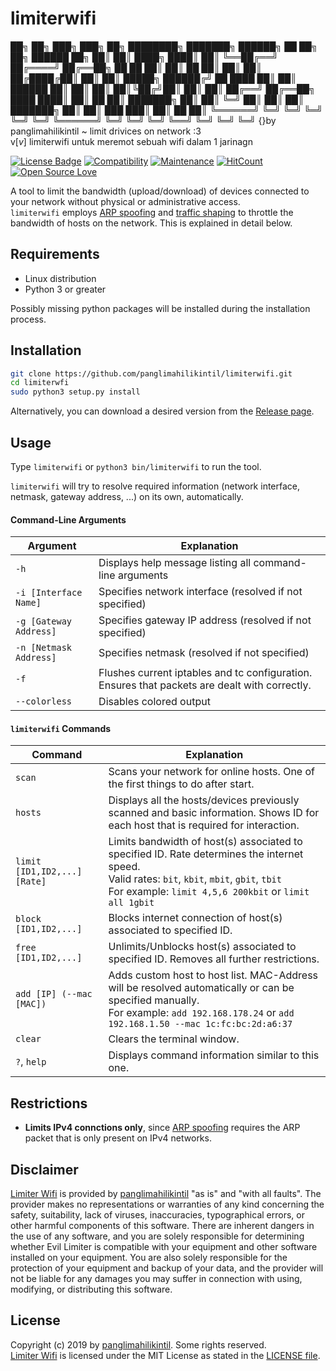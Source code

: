 # limiterwifi

██╗      ██╗ ███╗   ███╗ ██╗ ████████╗ ███████╗ ██████╗    ██      ██╗ ██╗ ██████  ██╗
██║      ██║ ████╗ ████║ ██║ ╚══██╔══╝ ██╔════╝ ██╔══██╗   ██  ██  ██║ ██║ ██      ██║
██║      ██║ ██╔████╔██║ ██║    ██║    █████╗   ██████╔╝   ██ ████ ██║ ██║ ██████  ██║
██║      ██║ ██║╚██╔╝██║ ██║    ██║    ██╔══╝   ██╔══██╗   ████  ████║ ██║ ██      ██║
███████╗ ██║ ██║ ╚═╝ ██║ ██║    ██║    ███████╗ ██║  ██║   ███    ███║ ██║ ██      ██║
╚══════╝ ╚═╝ ╚═╝     ╚═╝ ╚═╝    ╚═╝    ╚══════╝ ╚═╝  ╚═╝   ╚═╝    ╚══╝ ╚═╝ ╚═╝     ╚═╝
                {}by panglimahilikintil   ~    limit drivices on network :3  
                                                v[_v_]
limiterwifi untuk meremot sebuah wifi dalam 1 jarinagn

[![License Badge](https://img.shields.io/badge/license-MIT-blue.svg)](LICENSE)
[![Compatibility](https://img.shields.io/badge/python-3-brightgreen.svg)](PROJECT)
[![Maintenance](https://img.shields.io/badge/Maintained%3F-yes-green.svg)](https://GitHub.com/Naereen/StrapDown.js/graphs/commit-activity)
[![HitCount](http://hits.dwyl.io/bitbrute/evillimiter.svg)](http://hits.dwyl.io/bitbrute/evillimiter)
[![Open Source Love](https://badges.frapsoft.com/os/v3/open-source.svg?v=102)](https://github.com/ellerbrock/open-source-badge/)

A tool to limit the bandwidth (upload/download) of devices connected to your network without physical or administrative access.<br>
```limiterwifi``` employs [ARP spoofing](https://en.wikipedia.org/wiki/ARP_spoofing) and [traffic shaping](https://en.wikipedia.org/wiki/Traffic_shaping) to throttle the bandwidth of hosts on the network. This is explained in detail below.

## Requirements
- Linux distribution
- Python 3 or greater

Possibly missing python packages will be installed during the installation process.

## Installation

```bash
git clone https://github.com/panglimahilikintil/limiterwifi.git
cd limiterwfi
sudo python3 setup.py install
```

Alternatively, you can download a desired version from the [Release page](https://github.com/panglimahilikintil/limiterwifi/releases).<br>

## Usage

Type ```limiterwifi``` or ```python3 bin/limiterwifi``` to run the tool.

```limiterwifi``` will try to resolve required information (network interface, netmask, gateway address, ...) on its own, automatically.

#### Command-Line Arguments

| Argument | Explanation |
| -------- | ----------- |
| ```-h``` | Displays help message listing all command-line arguments |
| ```-i [Interface Name]``` | Specifies network interface (resolved if not specified)|
| ```-g [Gateway Address]``` | Specifies gateway IP address (resolved if not specified)|
| ```-n [Netmask Address]``` | Specifies netmask (resolved if not specified)|
| ```-f``` | Flushes current iptables and tc configuration. Ensures that packets are dealt with correctly.|
| ```--colorless``` | Disables colored output |

#### ```limiterwifi``` Commands

| Command | Explanation |
| ------- | ----------- |
| ```scan``` | Scans your network for online hosts. One of the first things to do after start.
| ```hosts``` | Displays all the hosts/devices previously scanned and basic information. Shows ID for each host that is required for interaction.
| ```limit [ID1,ID2,...] [Rate]``` | Limits bandwidth of host(s) associated to specified ID. Rate determines the internet speed.<br>Valid rates: ```bit```, ```kbit```, ```mbit```, ```gbit```, ```tbit```<br>For example: ```limit 4,5,6 200kbit``` or ```limit all 1gbit```
| ```block [ID1,ID2,...]``` | Blocks internet connection of host(s) associated to specified ID.
| ```free [ID1,ID2,...]``` | Unlimits/Unblocks host(s) associated to specified ID. Removes all further restrictions.
| ```add [IP] (--mac [MAC])``` | Adds custom host to host list. MAC-Address will be resolved automatically or can be specified manually.<br>For example: ```add 192.168.178.24``` or ```add 192.168.1.50 --mac 1c:fc:bc:2d:a6:37```
| ```clear``` | Clears the terminal window.
| ```?```, ```help``` | Displays command information similar to this one.

## Restrictions

- **Limits IPv4 connctions only**, since [ARP spoofing](https://en.wikipedia.org/wiki/ARP_spoofing) requires the ARP packet that is only present  on IPv4 networks.

## Disclaimer
[Limiter Wifi](https://github.com/panglimahilikintil/limiterwifi) is provided by [panglimahilikintil](https://github.com/panglimahilikintil) "as is" and "with all faults". The provider makes no representations or warranties of any kind concerning the safety, suitability, lack of viruses, inaccuracies, typographical errors, or other harmful components of this software. There are inherent dangers in the use of any software, and you are solely responsible for determining whether Evil Limiter is compatible with your equipment and other software installed on your equipment. You are also solely responsible for the protection of your equipment and backup of your data, and the provider will not be liable for any damages you may suffer in connection with using, modifying, or distributing this software. 

## License

Copyright (c) 2019 by [panglimahilikintil](https://github.com/panglimahilikintil). Some rights reserved.<br>
[Limiter Wifi](https://github.com/panglimahilikintil/limiterwifi) is licensed under the MIT License as stated in the [LICENSE file](LICENSE).